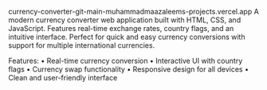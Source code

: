 currency-converter-git-main-muhammadmaazaleems-projects.vercel.app
A modern currency converter web application built with HTML, CSS, and JavaScript. Features real-time exchange rates, country flags, and an intuitive interface. Perfect for quick and easy currency conversions with support for multiple international currencies.

Features:
• Real-time currency conversion
• Interactive UI with country flags
• Currency swap functionality
• Responsive design for all devices
• Clean and user-friendly interface
